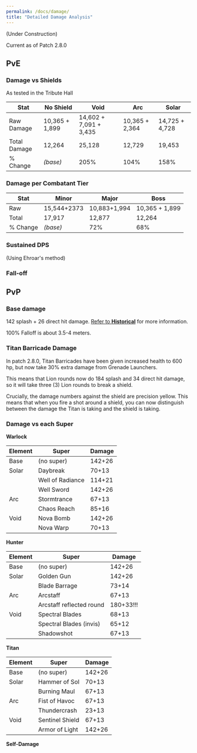 ```yaml
---
permalink: /docs/damage/
title: "Detailed Damage Analysis"
---
```


(Under Construction)

Current as of Patch 2.8.0

## PvE

### Damage vs Shields

As tested in the Tribute Hall

|Stat       	|No Shield  	| Void        | Arc   	| Solar   	|
|---	        |---	        |---	       |---	|---	|
|Raw Damage	  | 10,365 + 1,899  	| 14,602 + 7,091 + 3,435  	| 10,365 + 2,364  	| 14,725 + 4,728   	|
|Total Damage |12,264   	| 25,128  	| 12,729   	| 19,453   	|
|% Change   	| _(base)_  	| 205%  	| 104%   	| 158%   	|

### Damage per Combatant Tier

| Stat  	| Minor  	| Major  	| Boss   	|
|---	|---	|---	|---	|
| Raw  	| 15,544+2373   	|10,883+1,994   	| 10,365 + 1,899  	|
| Total  	|17,917   	|12,877   	| 12,264    	|
| % Change  	| _(base)_  	| 72%  	| 68%  	|

### Sustained DPS
(Using Ehroar's method)


### Fall-off

## PvP

### Base damage

142 splash + 26 direct hit damage. [Refer to **Historical**](https://www.fightinglion.club/docs/historical/) for more information.

100% Falloff is about 3.5-4 meters.

### Titan Barricade Damage

In patch 2.8.0, Titan Barricades have been given increased health to 600 hp, but now take 30% extra damage from Grenade Launchers.

This means that Lion rounds now do 184 splash and 34 direct hit damage, so it will take three (3) Lion rounds to break a shield.

Crucially, the damage numbers against the shield are precision yellow. This means that when you fire a shot around a shield, you can now distinguish between the damage the Titan is taking and the shield is taking.


### Damage vs each Super

**Warlock**

|  Element 	| Super           	| Damage 	|
|----------	|-----------------	|--------	|
| Base    	| (no super)       	| 142+26 	|
| Solar    	| Daybreak        	| 70+13  	|
|          	| Well of Radiance 	| 114+21 	|
|          	| Well Sword       	| 142+26 	|
| Arc      	| Stormtrance      	| 67+13  	|
|          	| Chaos Reach      	| 85+16  	|
| Void     	| Nova Bomb        	| 142+26 	|
|          	| Nova Warp       	| 70+13  	|

**Hunter**

|  Element 	| Super                   	| Damage 	|
|----------	|--------------------------	|--------	|
| Base   	  | (no super)               	| 142+26 	|
| Solar    	| Golden Gun               	| 142+26 	|
|          	| Blade Barrage           	| 73+14  	|
| Arc      	| Arcstaff                	| 67+13  	|
|          	| Arcstaff reflected round 	| 180+33!!! 	|
| Void     	| Spectral Blades         	| 68+13  	|
|          	| Spectral Blades (invis) 	| 65+12  	|
|          	| Shadowshot              	| 67+13  	|

**Titan**

|  Element 	| Super          	| Damage 	|
|----------	|----------------	|--------	|
| Base    	| (no super)    	| 142+26 	|
| Solar    	| Hammer of Sol 	| 70+13  	|
|          	| Burning Maul   	| 67+13  	|
| Arc      	| Fist of Havoc  	| 67+13  	|
|          	| Thundercrash   	| 23+13  	|
| Void     	| Sentinel Shield	| 67+13  	|
|          	| Armor of Light 	| 142+26 	|


**Self-Damage**
